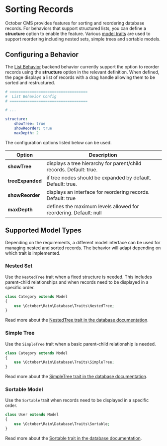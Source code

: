 # Sorting Records

October CMS provides features for sorting and reordering database records. For behaviors that support structured lists, you can define a **structure** option to enable the feature. Various [model traits](../database/traits) are used to support reordering including nested sets, simple trees and sortable models.

## Configuring a Behavior

The [List Behavior](../backend/lists) backend behavior currently support the option to reorder records using the **structure** option in the relevant definition. When defined, the page displays a list of records with a drag handle allowing them to be sorted and restructured.

```yaml
# ===================================
#  List Behavior Config
# ===================================

# ...

structure:
    showTree: true
    showReorder: true
    maxDepth: 2
```

The configuration options listed below can be used.

Option | Description
------------- | -------------
**showTree** | displays a tree hierarchy for parent/child records. Default: true.
**treeExpanded** | if tree nodes should be expanded by default. Default: true.
**showReorder** | displays an interface for reordering records. Default: true
**maxDepth** | defines the maximum levels allowed for reordering. Default: null

## Supported Model Types

Depending on the requirements, a different model interface can be used for managing nested and sorted records. The behavior will adapt depending on which trait is implemented.

### Nested Set

Use the `NestedTree` trait when a fixed structure is needed. This includes parent-child relationships and when records need to be displayed in a specific order.

```php
class Category extends Model
{
    use \October\Rain\Database\Traits\NestedTree;
}
```

Read more about the [NestedTree trait in the database documentation](../database/traits#nested-tree).

### Simple Tree

Use the `SimpleTree` trait when a basic parent-child relationship is needed.

```php
class Category extends Model
{
    use \October\Rain\Database\Traits\SimpleTree;
}
```

Read more about the [SimpleTree trait in the database documentation](../database/traits#simple-tree).

### Sortable Model

Use the `Sortable` trait when records need to be displayed in a specific order.

```php
class User extends Model
{
    use \October\Rain\Database\Traits\Sortable;
}
```

Read more about the [Sortable trait in the database documentation](../database/traits#sortable).
